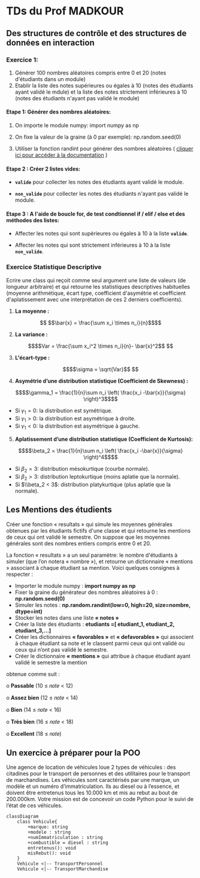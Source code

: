 # TDs du Prof MADKOUR

## Des structures de contrôle et des structures de données en interaction

### Exercice 1:

1. Générer 100 nombres aléatoires compris entre 0 et 20 (notes d'étudiants dans un module)
2. Etablir la liste des notes supérieures ou égales à 10 (notes des étudiants ayant validé le mdule) et la liste des notes strictement inférieures à 10 (notes des étudiants n'ayant pas validé le module)
#### **Etape 1:** Générer des nombres aléatoires:

1. On importe le module numpy: import numpy as np

2. On fixe la valeur de la graine (à 0 par exemple): np.random.seed(0)

3. Utiliser la fonction randint pour générer des nombres aléatoires ( [cliquer ici pour accéder à la documentation](https://numpy.org/doc/stable/reference/random/generated/numpy.random.randint.html#numpy-random-randint/) )

#### **Etape 2 :** Créer 2 listes vides:

+ **`valide`** pour collecter les notes des étudiants ayant validé le module.

+ **`non_valide`** pour collecter les notes des étudiants n'ayant pas validé le module.

#### **Etape 3 :** A l'aide de boucle for, de test condtionnel if / elif / else et des méthodes des listes:

+ Affecter les notes qui sont supérieures ou égales à 10 à la liste **`valide`**.

+ Affecter les notes qui sont strictement inférieures à 10 à la liste **`non_valide`**.

### Exercice Statistique Descriptive

Ecrire une class  qui reçoit comme seul argument une liste de valeurs (de longueur arbitraire) et qui retourne les statistiques descriptives habituelles (moyenne arithmétique, écart type, coefficient d'asymétrie et coefficient d'aplatissement avec une interprétation de ces 2 derniers coefficients).

1. **La moyenne :**

```math

$$\bar{x} = \frac{\sum x_i \times n_i}{n}$$
```

2. **La variance :**

```math
$$Var = \frac{\sum x_i^2 \times n_i}{n}- \bar{x}^2$$

```

3. **L'écart-type :**

```math
$$\sigma = \sqrt{Var}$$

```

4. **Asymétrie d’une distribution statistique (Coefficient de Skewness) :**


```math
$$\gamma_1 = \frac{1}{n}\sum n_i \left( \frac{x_i -\bar{x}}{\sigma} \right)^3$$
```

- Si $\gamma_1 = 0$: la distribution est symétrique.
- Si $\gamma_1 > 0$: la distribution est asymétrique à droite.
- Si $\gamma_1 < 0$: la distribution est asymétrique à gauche.

5. **Aplatissement d’une distribution statistique (Coefficient de Kurtosis):**

```math
$$\beta_2 = \frac{1}{n}\sum n_i \left( \frac{x_i -\bar{x}}{\sigma} \right)^4$$
```

- Si $\beta_2 = 3$: distribution mésokurtique (courbe normale).
- Si $\beta_2> 3$: distribution leptokurtique (moins aplatie que la normale).
- Si $\\beta_2 < 3$: distribution platykurtique (plus aplatie que la normale).

## Les Mentions des étudients

Créer une fonction « resultats » qui simule les moyennes générales obtenues par les étudiants fictifs d'une
classe et qui retourne les mentions de ceux qui ont validé le semestre. On suppose que les moyennes générales
sont des nombres entiers compris entre 0 et 20.

La fonction « resultats » a un seul paramètre: le nombre d'étudiants à simuler (que l’on notera « nombre »), et retourne un dictionnaire « mentions » associant à chaque étudiant sa mention.
Voici quelques consignes à respecter :

- Importer le module numpy : **import numpy as np**
- Fixer la graine du générateur des nombres aléatoires à 0 : **np.random.seed(0)**
- Simuler les notes : **np.random.randint(low=0, high=20, size=nombre, dtype=int)**
- Stocker les notes dans une liste **« notes »**
- Créer la liste des étudiants : **etudiants =[ etudiant_1, etudiant_2, etudiant_3,…]**
- Créer les dictionnaires **« favorables »** et **« defavorables »** qui associent à chaque étudiant sa note et le
classent parmi ceux qui ont validé ou ceux qui n’ont pas validé le semestre.
- Créer le dictionnaire **« mentions »** qui attribue à chaque étudiant ayant validé le semestre la mention

obtenue comme suit :

o   **Passable** (10 ≤ 𝑛𝑜𝑡𝑒 < 12)

o   **Assez bien** (12 ≤ 𝑛𝑜𝑡𝑒 < 14)

o   **Bien** (14 ≤ 𝑛𝑜𝑡𝑒 < 16)

o   **Très bien** (16 ≤ 𝑛𝑜𝑡𝑒 < 18)

o   **Excellent** (18 ≤ 𝑛𝑜𝑡𝑒)

## Un exercice à préparer pour la POO

Une agence de location de véhicules loue 2 types de véhicules : des citadines pour le transport de personnes et des utilitaires pour le transport de marchandises. Les véhicules sont caractérisés par une marque, un modèle et un numéro d’immatriculation. Ils au diesel ou à l’essence, et doivent être entretenus tous les 10.000 km et mis au rebut au bout de 200.000km.
Votre mission est de concevoir un code Python pour le suivi de l’état de ces véhicules.

```mermaid
classDiagram
    class Vehicule{
        +marque: string
        +modele : string
        +numImmatriculation : string
        +combustible = diesel : string
        entretenus(): void
        misRebut(): void
    }
    Vehicule <|-- TransportPersonnel
    Vehicule <|-- TransportMarchandise
```

